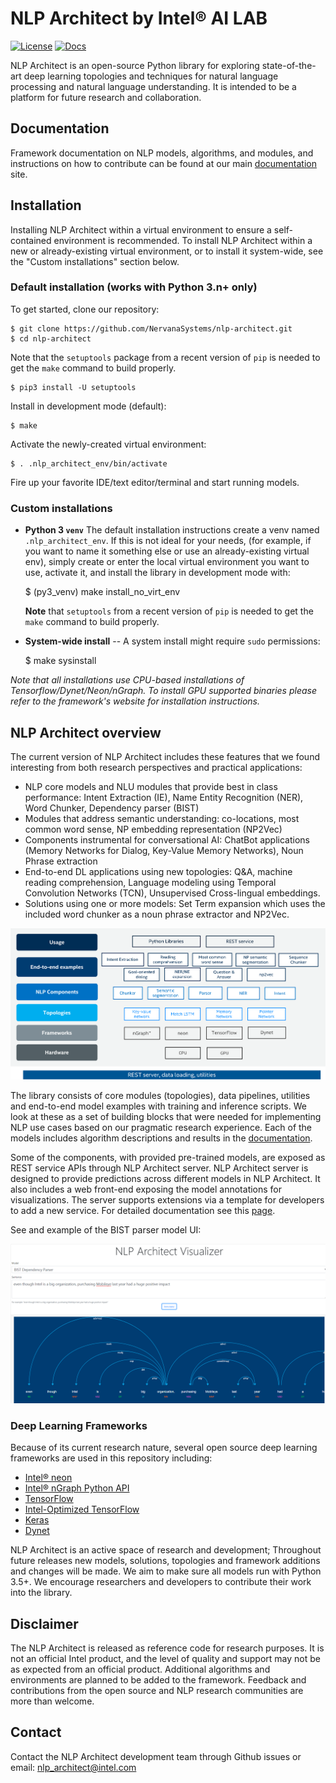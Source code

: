 
# NLP Architect by Intel® AI LAB

[![License](https://img.shields.io/badge/License-Apache%202.0-blue.svg)](https://github.com/NervanaSystems/nlp-architect/blob/master/LICENSE)
[![Docs](https://img.shields.io/readthedocs/pip/stable.svg)](http://nlp_architect.nervanasys.com)

NLP Architect is an open-source Python library for exploring state-of-the-art
deep learning topologies and techniques for natural language processing and
natural language understanding. It is intended to be a platform for future
research and collaboration.

## Documentation
Framework documentation on NLP models, algorithms, and modules, and instructions
on how to contribute can be found at our main [documentation] site.

## Installation
Installing NLP Architect within a virtual environment to ensure a self-contained
environment is recommended. To install NLP Architect within a new or already-existing
virtual environment, or to install it system-wide, see the "Custom installations"
section below.  


### Default installation (works with Python 3.n+ only)
To get started, clone our repository:

    $ git clone https://github.com/NervanaSystems/nlp-architect.git
    $ cd nlp-architect

Note that the `setuptools` package from a recent version of `pip` is needed to
get the `make` command to build properly.

    $ pip3 install -U setuptools  


Install in development mode (default):

    $ make


Activate the newly-created virtual environment:

    $ . .nlp_architect_env/bin/activate


Fire up your favorite IDE/text editor/terminal and start running models.

### Custom installations


* **Python 3 `venv`**  The default installation instructions create a venv named
  `.nlp_architect_env`.  If this is not ideal for your needs, (for example,
  if you want to name it something else or use an already-existing virtual env),
  simply create or enter the local virtual environment you want to use, activate
  it, and install the library in development mode with:

    $ (py3_venv) make install_no_virt_env

  **Note** that `setuptools` from a recent version of `pip` is needed to get the
  `make` command to build properly.  


* **System-wide install** -- A system install might require `sudo` permissions:

    $ make sysinstall


_Note that all installations use CPU-based installations of Tensorflow/Dynet/Neon/nGraph. To install GPU supported binaries please refer to the framework's website for installation instructions._

## NLP Architect overview

The current version of NLP Architect includes these features that we found
interesting from both research perspectives and practical applications:

* NLP core models and NLU modules that provide best in class performance: Intent
  Extraction (IE), Name Entity Recognition (NER), Word Chunker, Dependency parser (BIST)
* Modules that address semantic understanding: co-locations, most
  common word sense, NP embedding representation (NP2Vec)
* Components instrumental for conversational AI: ChatBot
  applications (Memory Networks for Dialog, Key-Value Memory Networks), Noun Phrase extraction
* End-to-end DL applications using new topologies: Q&A, machine
  reading comprehension, Language modeling using Temporal Convolution
  Networks (TCN), Unsupervised Cross-lingual embeddings.
* Solutions using one or more models: Set Term expansion which
  uses the included word chunker as a noun phrase extractor and NP2Vec.


<center> <img src="doc/source/assets/nlp_architect_diag.png"></center>

The library consists of core modules (topologies), data pipelines, utilities
and end-to-end model examples with training and inference scripts. We look at
these as a set of building blocks that were needed for implementing NLP use
cases based on our pragmatic research experience. Each of the models includes
algorithm descriptions and results in the [documentation].

Some of the components, with provided pre-trained models, are exposed as REST
service APIs through NLP Architect server. NLP Architect server is designed to
provide predictions across different models in NLP Architect. It also includes
a web front-end exposing the model annotations for visualizations. The server
supports extensions via a template for developers to add a new service. For
detailed documentation see this
[page](http://nlp_architect.nervanasys.com/service.html).

See and example of the BIST parser model UI:

<center> <img src="doc/source/assets/bist_service.png"></center>

### Deep Learning Frameworks
Because of its current research nature, several open source deep learning
frameworks are used in this repository including:

* [Intel® neon]
* [Intel® nGraph Python API]
* [TensorFlow]
* [Intel-Optimized TensorFlow]
* [Keras]
* [Dynet]

NLP Architect is an active space of research and development; Throughout future
releases new models, solutions, topologies and framework additions and changes
will be made. We aim to make sure all models run with Python 3.5+. We
encourage researchers and developers to contribute their work into the library.

## Disclaimer
The NLP Architect is released as reference code for research purposes. It is
not an official Intel product, and the level of quality and support may not be
as expected from an official product. Additional algorithms and environments are
planned to be added to the framework. Feedback and contributions from the open
source and NLP research communities are more than welcome.

## Contact
Contact the NLP Architect development team through Github issues or
email: nlp_architect@intel.com



[documentation]:http://nlp_architect.nervanasys.com
[Intel® nGraph Python API]:http://ngraph.nervanasys.com/docs/latest/python_api/index.html
[Intel-Optimized TensorFlow]:https://software.intel.com/en-us/articles/intel-optimized-tensorflow-wheel-now-available
[Intel® neon]:https://github.com/NervanaSystems/neon
[TensorFlow]:https://www.tensorflow.org/
[Keras]:https://keras.io/
[Dynet]:https://dynet.readthedocs.io/en/latest/
